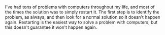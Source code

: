 I've had tons of problems with computers throughout my life, and most of the times the solution was to simply restart it. The first step is to identify the problem, as always, and then look for a normal solution so it doesn't happen again. Restarting is the easiest way to solve a problem with computers, but this doesn't guarantee it won't happen again.